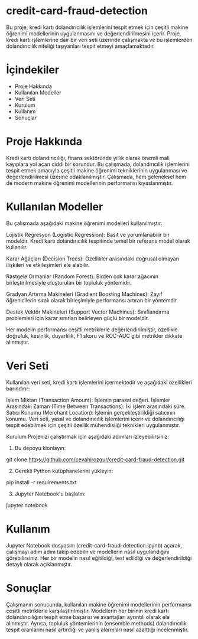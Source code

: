 # credit-card-fraud-detection

Bu proje, kredi kartı dolandırıcılık işlemlerini tespit etmek için çeşitli makine öğrenimi modellerinin uygulanmasını ve değerlendirilmesini içerir. Proje, kredi kartı işlemlerine dair bir veri seti üzerinde çalışmakta ve bu işlemlerden dolandırıcılık niteliği taşıyanları tespit etmeyi amaçlamaktadır.

# İçindekiler

- Proje Hakkında
- Kullanılan Modeller
- Veri Seti
- Kurulum
- Kullanım
- Sonuçlar

# Proje Hakkında
Kredi kartı dolandırıcılığı, finans sektöründe yıllık olarak önemli mali kayıplara yol açan ciddi bir sorundur. Bu çalışmada, dolandırıcılık işlemlerini tespit etmek amacıyla çeşitli makine öğrenimi tekniklerinin uygulanması ve değerlendirilmesi üzerine odaklanılmıştır. Çalışmada, hem geleneksel hem de modern makine öğrenimi modellerinin performansı kıyaslanmıştır.

# Kullanılan Modeller
Bu çalışmada aşağıdaki makine öğrenimi modelleri kullanılmıştır:

Lojistik Regresyon (Logistic Regression): Basit ve yorumlanabilir bir modeldir. Kredi kartı dolandırıcılık tespitinde temel bir referans model olarak kullanılır.

Karar Ağaçları (Decision Trees): Özellikler arasındaki doğrusal olmayan ilişkileri ve etkileşimleri ele alabilir.

Rastgele Ormanlar (Random Forest): Birden çok karar ağacının birleştirilmesiyle oluşturulan bir topluluk yöntemidir.

Gradyan Artırma Makineleri (Gradient Boosting Machines): Zayıf öğrenicilerin sıralı olarak birleşimiyle performansı artıran bir yöntemdir.

Destek Vektör Makineleri (Support Vector Machines): Sınıflandırma problemleri için karar sınırları belirleyen güçlü bir modeldir.

Her modelin performansı çeşitli metriklerle değerlendirilmiştir, özellikle doğruluk, kesinlik, duyarlılık, F1 skoru ve ROC-AUC gibi metrikler dikkate alınmıştır.

# Veri Seti
Kullanılan veri seti, kredi kartı işlemlerini içermektedir ve aşağıdaki özellikleri barındırır:

İşlem Miktarı (Transaction Amount): İşlemin parasal değeri.
İşlemler Arasındaki Zaman (Time Between Transactions): İki işlem arasındaki süre.
Satıcı Konumu (Merchant Location): İşlemin gerçekleştirildiği satıcının konumu.
Veri seti, yasal ve dolandırıcılık işlemlerini içerir ve dolandırıcılığı tespit edebilmek için çeşitli özellik mühendisliği teknikleri uygulanmıştır.

Kurulum
Projenizi çalıştırmak için aşağıdaki adımları izleyebilirsiniz:

1. Bu depoyu klonlayın:

git clone https://github.com/cevahirozgur/credit-card-fraud-detection.git

2. Gerekli Python kütüphanelerini yükleyin:

pip install -r requirements.txt

3. Jupyter Notebook'u başlatın:

jupyter notebook

# Kullanım
Jupyter Notebook dosyasını (credit-card-fraud-detection.ipynb) açarak, çalışmayı adım adım takip edebilir ve modellerin nasıl uygulandığını görebilirsiniz. Her bir modelin nasıl eğitildiği, test edildiği ve değerlendirildiği detaylı olarak açıklanmıştır.

# Sonuçlar
Çalışmanın sonucunda, kullanılan makine öğrenimi modellerinin performansı çeşitli metriklerle karşılaştırılmıştır. Modellerin her birinin kredi kartı dolandırıcılığını tespit etme başarısı ve avantajları ayrıntılı olarak ele alınmıştır. Ayrıca, topluluk yöntemlerinin (ensemble methods) dolandırıcılık tespit oranlarını nasıl artırdığı ve yanlış alarmları nasıl azalttığı incelenmiştir.
